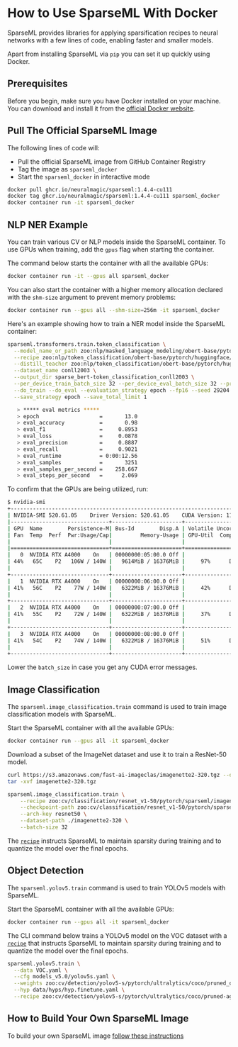 <!--
Copyright (c) 2021 - present / Neuralmagic, Inc. All Rights Reserved.

Licensed under the Apache License, Version 2.0 (the "License");
you may not use this file except in compliance with the License.
You may obtain a copy of the License at

   http://www.apache.org/licenses/LICENSE-2.0

Unless required by applicable law or agreed to in writing,
software distributed under the License is distributed on an "AS IS" BASIS,
WITHOUT WARRANTIES OR CONDITIONS OF ANY KIND, either express or implied.
See the License for the specific language governing permissions and
limitations under the License.
-->

# How to Use SparseML With Docker 
SparseML provides libraries for applying sparsification recipes to neural networks with a few lines of code, enabling faster and smaller models. 

Apart from installing SparseML via `pip` you can set it up quickly using Docker. 

## Prerequisites
Before you begin, make sure you have Docker installed on your machine. You can download and install it from the [official Docker website](https://www.docker.com/products/docker-desktop).

## Pull The Official SparseML Image

The following lines of code will: 
- Pull the official SparseML image from GitHub Container Registry 
- Tag the image as `sparseml_docker` 
- Start the `sparseml_docker` in interactive mode

```bash
docker pull ghcr.io/neuralmagic/sparseml:1.4.4-cu111
docker tag ghcr.io/neuralmagic/sparseml:1.4.4-cu111 sparseml_docker
docker container run -it sparseml_docker
```
## NLP NER Example
You can train various CV or NLP models inside the SparseML container. To use GPUs when training, add the `gpus` flag when starting the container.

The command below starts the container with all the available GPUs: 
```bash 
docker container run -it --gpus all sparseml_docker
```
You can also start the container with a higher memory allocation declared with the `shm-size` argument to prevent memory problems:
```bash 
docker container run --gpus all --shm-size=256m -it sparseml_docker
```

Here's an example showing how to train a NER model inside the SparseML container:

```bash
sparseml.transformers.train.token_classification \
  --model_name_or_path zoo:nlp/masked_language_modeling/obert-base/pytorch/huggingface/wikipedia_bookcorpus/pruned90-none \
  --recipe zoo:nlp/token_classification/obert-base/pytorch/huggingface/conll2003/pruned90_quant-none \
  --distill_teacher zoo:nlp/token_classification/obert-base/pytorch/huggingface/conll2003/base-none \
  --dataset_name conll2003 \
  --output_dir sparse_bert-token_classification_conll2003 \
  --per_device_train_batch_size 32 --per_device_eval_batch_size 32 --preprocessing_num_workers 6 \
  --do_train --do_eval --evaluation_strategy epoch --fp16 --seed 29204  \
  --save_strategy epoch --save_total_limit 1

   > ***** eval metrics *****
   > epoch                   =       13.0
   > eval_accuracy           =       0.98
   > eval_f1                 =     0.8953
   > eval_loss               =     0.0878
   > eval_precision          =     0.8887
   > eval_recall             =     0.9021
   > eval_runtime            = 0:00:12.56
   > eval_samples            =       3251
   > eval_samples_per_second =    258.667
   > eval_steps_per_second   =      2.069

```

To confirm that the GPUs are being utilized, run: 

```bash
$ nvidia-smi
+-----------------------------------------------------------------------------+
| NVIDIA-SMI 520.61.05    Driver Version: 520.61.05    CUDA Version: 11.8     |
|-------------------------------+----------------------+----------------------+
| GPU  Name        Persistence-M| Bus-Id        Disp.A | Volatile Uncorr. ECC |
| Fan  Temp  Perf  Pwr:Usage/Cap|         Memory-Usage | GPU-Util  Compute M. |
|                               |                      |               MIG M. |
|===============================+======================+======================|
|   0  NVIDIA RTX A4000    On   | 00000000:05:00.0 Off |                  Off |
| 44%   65C    P2   106W / 140W |   9614MiB / 16376MiB |     97%      Default |
|                               |                      |                  N/A |
+-------------------------------+----------------------+----------------------+
|   1  NVIDIA RTX A4000    On   | 00000000:06:00.0 Off |                  Off |
| 41%   56C    P2    77W / 140W |   6322MiB / 16376MiB |     42%      Default |
|                               |                      |                  N/A |
+-------------------------------+----------------------+----------------------+
|   2  NVIDIA RTX A4000    On   | 00000000:07:00.0 Off |                  Off |
| 41%   55C    P2    72W / 140W |   6322MiB / 16376MiB |     37%      Default |
|                               |                      |                  N/A |
+-------------------------------+----------------------+----------------------+
|   3  NVIDIA RTX A4000    On   | 00000000:08:00.0 Off |                  Off |
| 41%   54C    P2    74W / 140W |   6322MiB / 16376MiB |     51%      Default |
|                               |                      |                  N/A |
+-------------------------------+----------------------+----------------------+
```
Lower the `batch_size` in case you get any CUDA error messages.

## Image Classification

The `sparseml.image_classification.train` command is used to train image classification models with SparseML. 

Start the SparseML container with all the available GPUs: 

```bash 
docker container run --gpus all -it sparseml_docker
```

Download a subset of the ImageNet dataset and use it to train a ResNet-50 model. 
```bash 
curl https://s3.amazonaws.com/fast-ai-imageclas/imagenette2-320.tgz --output imagenette2-320.tgz
tar -xvf imagenette2-320.tgz

sparseml.image_classification.train \
    --recipe zoo:cv/classification/resnet_v1-50/pytorch/sparseml/imagenet/pruned95_quant-none?recipe_type=transfer-classification \
    --checkpoint-path zoo:cv/classification/resnet_v1-50/pytorch/sparseml/imagenet/pruned95_quant-none?recipe_type=transfer-classification \
    --arch-key resnet50 \
    --dataset-path ./imagenette2-320 \
    --batch-size 32
 ```
 The [`recipe`](https://sparsezoo.neuralmagic.com/models/cv%2Fclassification%2Fresnet_v1-50%2Fpytorch%2Fsparseml%2Fimagenet%2Fpruned95_quant-none) 
 instructs SparseML to maintain sparsity during training and to quantize the model over the final epochs.

## Object Detection
The `sparseml.yolov5.train` command is used to train YOLOv5 models with SparseML. 

Start the SparseML container with all the available GPUs: 

```bash 
docker container run --gpus all -it sparseml_docker
```
The CLI command below trains a YOLOv5 model on the VOC dataset with a [`recipe`](https://sparsezoo.neuralmagic.com/models/cv%2Fdetection%2Fyolov5-s%2Fpytorch%2Fultralytics%2Fcoco%2Fpruned75_quant-none) 
that instructs SparseML to maintain sparsity during training and to quantize the model over the final epochs.
```bash
sparseml.yolov5.train \
  --data VOC.yaml \
  --cfg models_v5.0/yolov5s.yaml \
  --weights zoo:cv/detection/yolov5-s/pytorch/ultralytics/coco/pruned_quant-aggressive_94?recipe_type=transfer \
  --hyp data/hyps/hyp.finetune.yaml \
  --recipe zoo:cv/detection/yolov5-s/pytorch/ultralytics/coco/pruned-aggressive_96

```
## How to Build Your Own SparseML Image
To build your own SparseML image [follow these instructions](https://github.com/neuralmagic/sparseml/blob/main/docker/README.md)
